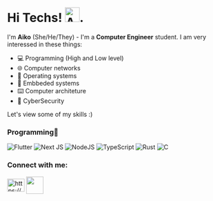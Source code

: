# Hi Techs! <img width="34" alt="Arch Linux" src="https://skillicons.dev/icons?i=arch"/>.
I'm <strong>Aiko</strong> (She/He/They) - I'm a <strong>Computer Engineer</strong> student. I am very interessed in these things: 
 - 💻 Programming (High and Low level)
 - 🌐 Computer networks 
 - 📱 Operating systems
 - 🤖 Embbeded systems
 - ⌨️ Computer architeture
 - 🔐 CyberSecurity 

Let's view some of my skills :)

### Programming📱
![Flutter](https://img.shields.io/badge/Flutter-%2302569B.svg?style=for-the-badge&logo=Flutter&logoColor=white)
![Next JS](https://img.shields.io/badge/Next-black?style=for-the-badge&logo=next.js&logoColor=white)
![NodeJS](https://img.shields.io/badge/node.js-6DA55F?style=for-the-badge&logo=node.js&logoColor=white)
![TypeScript](https://img.shields.io/badge/typescript-%23007ACC.svg?style=for-the-badge&logo=typescript&logoColor=white)
![Rust](https://img.shields.io/badge/rust-%23000000.svg?style=for-the-badge&logo=rust&logoColor=white)
![C](https://img.shields.io/badge/c-%2300599C.svg?style=for-the-badge&logo=c&logoColor=white)

### Connect with me:
<a href="https://linkedin.com/in/vuyo-mhlotshane-6028b512a" target="blank"><img align="center" src="https://raw.githubusercontent.com/rahuldkjain/github-profile-readme-generator/master/src/images/icons/Social/linked-in-alt.svg" alt="https://br.linkedin.com/in/aiko-dev" height="30" width="40" /></a>
<a href="https://roadmap.sh/u/aikosys" target="blank"><img align="center" src="https://avatars.githubusercontent.com/u/120650344?s=200&v=4" height="40" width="40" /></a>




